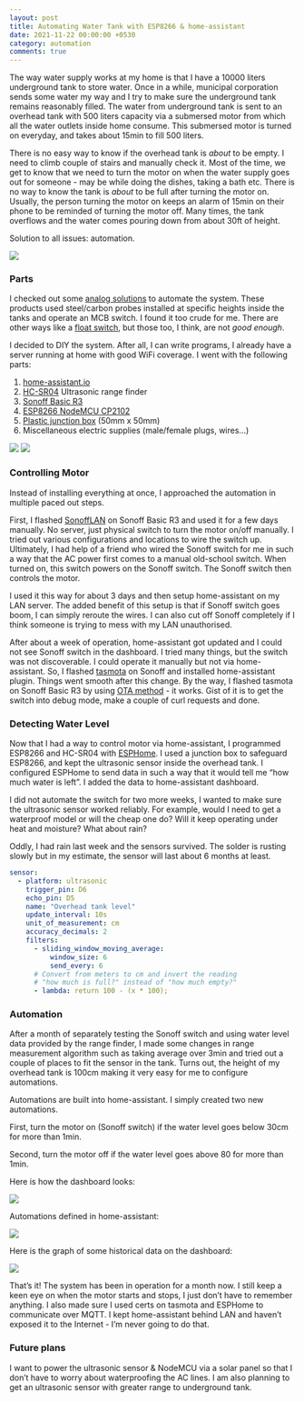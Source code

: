 ```yaml
---
layout: post
title: Automating Water Tank with ESP8266 & home-assistant
date: 2021-11-22 00:00:00 +0530
category: automation
comments: true
---
```

The way water supply works at my home is that I have a 10000 liters underground tank to store water. Once in a while, municipal corporation sends some water my way and I try to make sure the underground tank remains reasonably filled. The water from underground tank is sent to an overhead tank with 500 liters capacity via a submersed motor from which all the water outlets inside home consume. This submersed motor is turned on everyday, and takes about 15min to fill 500 liters.

There is no easy way to know if the overhead tank is *about* to be empty. I need to climb couple of stairs and manually check it. Most of the time, we get to know that we need to turn the motor on when the water supply goes out for someone - may be while doing the dishes, taking a bath etc. There is no way to know the tank is *about* to be full after turning the motor on. Usually, the person turning the motor on keeps an alarm of 15min on their phone to be reminded of turning the motor off. Many times, the tank overflows and the water comes pouring down from about 30ft of height.

Solution to all issues: automation.

<img src="/images/overhead-tank-1.jpg" />

### Parts
I checked out some [analog solutions](https://www.amazon.in/imagine-technologies-Automatic-Controller-Indicator/dp/B07PMVY3FD/) to automate the system. These products used steel/carbon probes installed at specific heights inside the tanks and operate an MCB switch. I found it too crude for me. There are other ways like a [float switch](https://en.wikipedia.org/wiki/Float_switch), but those too, I think, are not *good enough*.

I decided to DIY the system. After all, I can write programs, I already have a server running at home with good WiFi coverage. I went with the following parts:
1. [home-assistant.io](https://home-assistant.io)
2. [HC-SR04](https://www.sparkfun.com/products/15569) Ultrasonic range finder
3. [Sonoff Basic R3](https://sonoff.tech/product/diy-smart-switch/basicr3/)
4. [ESP8266 NodeMCU CP2102](https://en.wikipedia.org/wiki/NodeMCU)
5. [Plastic junction box](https://www.amazon.in/Waterproof-Electrical-Enclosure-Connector-100x68x50mm/dp/B099DZSTC2) (50mm x 50mm)
6. Miscellaneous electric supplies (male/female plugs, wires...)

<img src="/images/junction-box.jpg" />

<img src="/images/hc-sr-04-ultrasonic-1.jpg" />

### Controlling Motor
Instead of installing everything at once, I approached the automation in multiple paced out steps.

First, I flashed [SonoffLAN](https://github.com/AlexxIT/SonoffLAN) on Sonoff Basic R3 and used it for a few days manually. No server, just physical switch to turn the motor on/off manually. I tried out various configurations and locations to wire the switch up. Ultimately, I had help of a friend who wired the Sonoff switch for me in such a way that the AC power first comes to a manual old-school switch. When turned on, this switch powers on the Sonoff switch. The Sonoff switch then controls the motor.

I used it this way for about 3 days and then setup home-assistant on my LAN server. The added benefit of this setup is that if Sonoff switch goes boom, I can simply reroute the wires. I can also cut off Sonoff completely if I think someone is trying to mess with my LAN unauthorised.

After about a week of operation, home-assistant got updated and I could not see Sonoff switch in the dashboard. I tried many things, but the switch was not discoverable. I could operate it manually but not via home-assistant. So, I flashed [tasmota](https://tasmota.github.io/docs/) on Sonoff and installed home-assistant plugin. Things went smooth after this change. By the way, I flashed tasmota on Sonoff Basic R3 by using [OTA method](https://tasmota.github.io/docs/Sonoff-DIY/) - it works. Gist of it is to get the switch into debug mode, make a couple of curl requests and done.

### Detecting Water Level
Now that I had a way to control motor via home-assistant, I programmed ESP8266 and HC-SR04 with [ESPHome](http://esphome.io). I used a junction box to safeguard ESP8266, and kept the ultrasonic sensor inside the overhead tank. I configured ESPHome to send data in such a way that it would tell me “how much water is left”. I added the data to home-assistant dashboard.

I did not automate the switch for two more weeks, I wanted to make sure the ultrasonic sensor worked reliably. For example, would I need to get a waterproof model or will the cheap one do? Will it keep operating under heat and moisture? What about rain?

Oddly, I had rain last week and the sensors survived. The solder is rusting slowly but in my estimate, the sensor will last about 6 months at least.

```yaml
sensor:
  - platform: ultrasonic
    trigger_pin: D6
    echo_pin: D5
    name: "Overhead tank level"
    update_interval: 10s
    unit_of_measurement: cm
    accuracy_decimals: 2
    filters:
      - sliding_window_moving_average:
          window_size: 6
          send_every: 6
      # Convert from meters to cm and invert the reading
      # "how much is full?" instead of "how much empty?"
      - lambda: return 100 - (x * 100);
```

### Automation
After a month of separately testing the Sonoff switch and using water level data provided by the range finder, I made some changes in range measurement algorithm such as taking average over 3min and tried out a couple of places to fit the sensor in the tank. Turns out, the height of my overhead tank is 100cm making it very easy for me to configure automations.

Automations are built into home-assistant. I simply created two new automations.

First, turn the motor on (Sonoff switch) if the water level goes below 30cm for more than 1min.

Second, turn the motor off if the water level goes above 80 for more than 1min.

Here is how the dashboard looks:

<img src="/images/home-assistant-dashboard.jpg" />

Automations defined in home-assistant:

<img src="/images/home-assistant-automation-dashboard.jpg" />

Here is the graph of some historical data on the dashboard:

<img src="/images/home-assistant-water-level-graph.jpg" />

That’s it! The system has been in operation for a month now. I still keep a keen eye on when the motor starts and stops, I just don’t have to remember anything. I also made sure I used certs on tasmota and ESPHome to communicate over MQTT. I kept home-assistant behind LAN and haven’t exposed it to the Internet - I’m never going to do that.

### Future plans
I want to power the ultrasonic sensor & NodeMCU via a solar panel so that I don’t have to worry about waterproofing the AC lines. I am also planning to get an ultrasonic sensor with greater range to underground tank.
